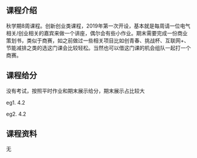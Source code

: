 ## 课程介绍

秋学期8周课程。创新创业类课程，2019年第一次开设，基本就是每周请一位电气相关/创业相关的嘉宾来做一个讲座，偶尔会有些小作业。期末需要完成一份商业策划书，类似于商赛，如之前做过一些相关项目比如创青春、挑战杯、互联网+、节能减排之类的选这门课会比较轻松。当然也可以借这门课的机会组队一起打一个商赛。

## 课程给分

没有考试，按照平时作业和期末展示给分，期末展示占比较大

eg1. 4.2

eg2. 4.2

## 课程资料

无